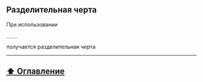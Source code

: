 ## Разделительная черта

При использовании
```
____

```
получается разделительная черта
____

## [:arrow_up:  Оглавление](https://github.com/BaturinSS/manual-README.md/blob/main/README.md)